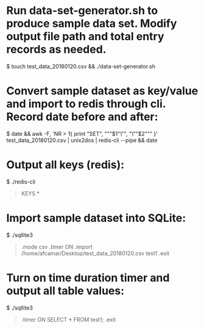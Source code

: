 # Run data-set-generator.sh to produce sample data set. Modify output file path and total entry records as needed.
$ touch test_data_20180120.csv && ./data-set-generator.sh

# Convert sample dataset as key/value and import to redis through cli. Record date before and after:
$ date && awk -F, 'NR > 1{ print "SET", "\""$1"\"", "\""$2"\"" }' test_data_20180120.csv | unix2dos | redis-cli --pipe && date

# Output all keys (redis):
$ ./redis-cli
> KEYS *

# Import sample dataset into SQLite:
$ ./sqllite3
> .mode csv
> .timer ON
> .import /home/afcamar/Desktop/test_data_20180120.csv test1
> .exit

# Turn on time duration timer and output all table values:
$ ./sqllite3
> .timer ON
> SELECT * FROM test1;
> .exit
